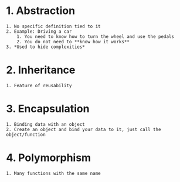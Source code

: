 # 1. Abstraction
	1. No specific definition tied to it
	2. Example: Driving a car
		1. You need to know how to turn the wheel and use the pedals
		2. You do not need to **know how it works**
	3. *Used to hide complexities*
# 2. Inheritance
	1. Feature of reusability
# 3. Encapsulation
	1. Binding data with an object
	2. Create an object and bind your data to it, just call the object/function
# 4. Polymorphism
	1. Many functions with the same name